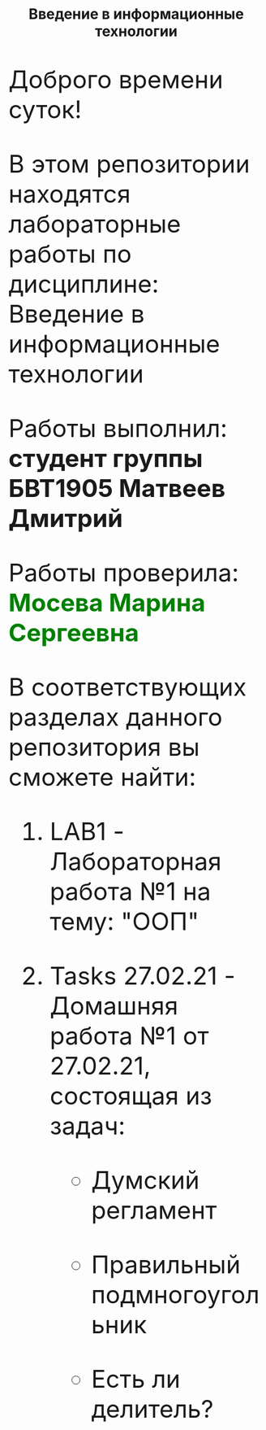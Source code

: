 <h1> <p align = "center"> Введение в информационные технологии </p> </h1>
<font size="16px">
<p>Доброго времени суток!</p>
<p>В этом репозитории находятся лабораторные работы по дисциплине: Введение в информационные технологии </p>
<p> Работы выполнил: <b> студент группы БВТ1905 Матвеев Дмитрий </b> </p>
	<p> Работы проверила: <font color = "green"><b> Мосева Марина Сергеевна </b> </font></p>
<p>В соответствующих разделах данного репозитория вы сможете найти:</p>
	<ol>
    		<li><p>LAB1 - Лабораторная работа №1 на тему: "ООП"</p></li>
    		<li><p>Tasks 27.02.21 - Домашняя работа №1 от 27.02.21, состоящая из задач:
			<ul>
				<li><p>Думский регламент</p></li>
				<li><p>Правильный подмногоугольник</p></li>
				<li><p>Есть ли делитель?</p></li>
			</ul>
		</p>
		</li>
	</ol>
</font>
